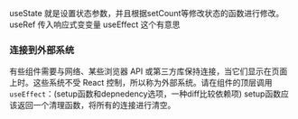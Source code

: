 useState 就是设置状态参数，并且根据setCount等修改状态的函数进行修改。
useRef 传入响应式变变量
useEffect 这个有意思
### 连接到外部系统
有些组件需要与网络、某些浏览器 API 或第三方库保持连接，当它们显示在页面上时。这些系统不受 React 控制，所以称为外部系统。请在组件的顶层调用 `useEffect`：(setup函数和depnedency选项，一种diff比较依赖项)
setup函数应该返回一个清理函数，将所有的连接进行清空。

